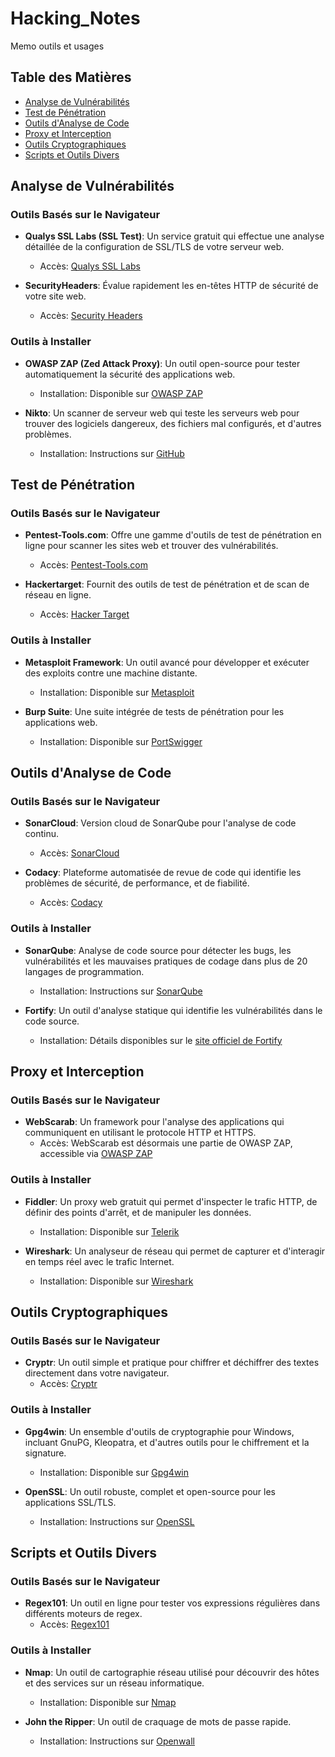 # Hacking_Notes
Memo outils et usages

## Table des Matières

- [Analyse de Vulnérabilités](#analyse-de-vulnérabilités)
- [Test de Pénétration](#test-de-pénétration)
- [Outils d'Analyse de Code](#outils-danalyse-de-code)
- [Proxy et Interception](#proxy-et-interception)
- [Outils Cryptographiques](#outils-cryptographiques)
- [Scripts et Outils Divers](#scripts-et-outils-divers)

## Analyse de Vulnérabilités

### Outils Basés sur le Navigateur

- **Qualys SSL Labs (SSL Test)**: Un service gratuit qui effectue une analyse détaillée de la configuration de SSL/TLS de votre serveur web.
  - Accès: [Qualys SSL Labs](https://www.ssllabs.com/ssltest/)

- **SecurityHeaders**: Évalue rapidement les en-têtes HTTP de sécurité de votre site web.
  - Accès: [Security Headers](https://securityheaders.com/)

### Outils à Installer

- **OWASP ZAP (Zed Attack Proxy)**: Un outil open-source pour tester automatiquement la sécurité des applications web.
  - Installation: Disponible sur [OWASP ZAP](https://www.zaproxy.org/download/)

- **Nikto**: Un scanner de serveur web qui teste les serveurs web pour trouver des logiciels dangereux, des fichiers mal configurés, et d'autres problèmes.
  - Installation: Instructions sur [GitHub](https://github.com/sullo/nikto)

## Test de Pénétration

### Outils Basés sur le Navigateur

- **Pentest-Tools.com**: Offre une gamme d'outils de test de pénétration en ligne pour scanner les sites web et trouver des vulnérabilités.
  - Accès: [Pentest-Tools.com](https://pentest-tools.com/)

- **Hackertarget**: Fournit des outils de test de pénétration et de scan de réseau en ligne.
  - Accès: [Hacker Target](https://hackertarget.com/)

### Outils à Installer

- **Metasploit Framework**: Un outil avancé pour développer et exécuter des exploits contre une machine distante.
  - Installation: Disponible sur [Metasploit](https://www.metasploit.com/download)

- **Burp Suite**: Une suite intégrée de tests de pénétration pour les applications web.
  - Installation: Disponible sur [PortSwigger](https://portswigger.net/burp/communitydownload)

## Outils d'Analyse de Code

### Outils Basés sur le Navigateur

- **SonarCloud**: Version cloud de SonarQube pour l'analyse de code continu.
  - Accès: [SonarCloud](https://sonarcloud.io/)

- **Codacy**: Plateforme automatisée de revue de code qui identifie les problèmes de sécurité, de performance, et de fiabilité.
  - Accès: [Codacy](https://www.codacy.com/)

### Outils à Installer

- **SonarQube**: Analyse de code source pour détecter les bugs, les vulnérabilités et les mauvaises pratiques de codage dans plus de 20 langages de programmation.
  - Installation: Instructions sur [SonarQube](https://www.sonarqube.org/downloads/)

- **Fortify**: Un outil d'analyse statique qui identifie les vulnérabilités dans le code source.
  - Installation: Détails disponibles sur le [site officiel de Fortify](https://www.microfocus.com/en-us/cyberres/application-security/static-code-analyzer)

## Proxy et Interception

### Outils Basés sur le Navigateur

- **WebScarab**: Un framework pour l'analyse des applications qui communiquent en utilisant le protocole HTTP et HTTPS.
  - Accès: WebScarab est désormais une partie de OWASP ZAP, accessible via [OWASP ZAP](https://www.zaproxy.org/docs/desktop/addons/webscarab/)

### Outils à Installer

- **Fiddler**: Un proxy web gratuit qui permet d'inspecter le trafic HTTP, de définir des points d'arrêt, et de manipuler les données.
  - Installation: Disponible sur [Telerik](https://www.telerik.com/download/fiddler)

- **Wireshark**: Un analyseur de réseau qui permet de capturer et d'interagir en temps réel avec le trafic Internet.
  - Installation: Disponible sur [Wireshark](https://www.wireshark.org/download.html)

## Outils Cryptographiques

### Outils Basés sur le Navigateur

- **Cryptr**: Un outil simple et pratique pour chiffrer et déchiffrer des textes directement dans votre navigateur.
  - Accès: [Cryptr](https://cryptr.co/)

### Outils à Installer

- **Gpg4win**: Un ensemble d'outils de cryptographie pour Windows, incluant GnuPG, Kleopatra, et d'autres outils pour le chiffrement et la signature.
  - Installation: Disponible sur [Gpg4win](https://www.gpg4win.org/download.html)

- **OpenSSL**: Un outil robuste, complet et open-source pour les applications SSL/TLS.
  - Installation: Instructions sur [OpenSSL](https://www.openssl.org/source/)

## Scripts et Outils Divers

### Outils Basés sur le Navigateur

- **Regex101**: Un outil en ligne pour tester vos expressions régulières dans différents moteurs de regex.
  - Accès: [Regex101](https://regex101.com/)

### Outils à Installer

- **Nmap**: Un outil de cartographie réseau utilisé pour découvrir des hôtes et des services sur un réseau informatique.
  - Installation: Disponible sur [Nmap](https://nmap.org/download.html)

- **John the Ripper**: Un outil de craquage de mots de passe rapide.
  - Installation: Instructions sur [Openwall](https://www.openwall.com/john/)

